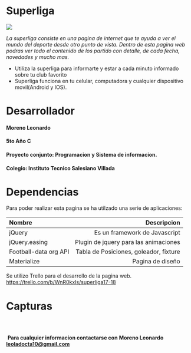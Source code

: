 
# Superliga

![](http://agenciadelacosta.com.ar/wp-content/uploads/2017/08/superliga.jpg)

_La superliga consiste en una pagina de internet que te ayuda a ver el mundo del deporte desde otro punto de vista. Dentro de esta pagina web podras ver todo el contenido de los partido con detalle, de cada fecha, novedades y mucho mas._ 

  -  Utiliza la superliga para informarte y estar a cada minuto informado sobre tu club favorito          
  - Superliga funciona en tu celular, computadora y cualquier dispositivo movil(Android y IOS).

# Desarrollador
#### Moreno Leonardo
#### 5to Año C
#### Proyecto conjunto: Programacion y Sistema de informacion.
#### Colegio: Instituto Tecnico Salesiano Villada

# Dependencias

Para poder realizar esta pagina se ha utilzado una serie de aplicaciones:

| Nombre                         |Descripcion |
| :-------                       | ------: |
| jQuery                         |Es un framework de Javascript       | 
| jQuery.easing                  |Plugin de jquery para las animaciones     | 
| Football-data org API          |Tabla de Posiciones, goleador, fixture       | 
| Materialize                    | Pagina de diseño     |  
 	            
 	            
 	                  
 	                
 	         
    
               

Se utilizo Trello para el desarrollo de la pagina web. https://trello.com/b/WnR0kxIs/superliga17-18

# Capturas

![]()

![]()

![]()

![]()
**Para cualquier informacion contactarse con**
**Moreno Leonardo**
**leoladocta10@gmail.com**